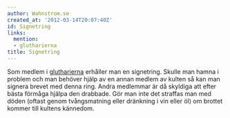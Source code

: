 ```yaml
---
author: Wahnstrom.se
created_at: '2012-03-14T20:07:40Z'
id: Signetring
links:
  mention:
  - glutharierna
title: Signetring
---
```


Som medlem i [glutharierna] erhåller man en signetring. Skulle man hamna i problem och man behöver
hjälp av en annan medlem av kulten så kan man signera brevet med denna ring. Andra medlemmar är då
skyldiga att efter bästa förmåga hjälpa den drabbade. Gör man inte det straffas man med döden
(oftast genom tvångsmatning eller dränkning i vin eller öl) om brottet kommer till kultens kännedom.

  [glutharierna]: glutharierna